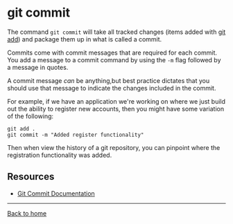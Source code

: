 # git commit

The command `git commit` will take all tracked changes (items added with [git add](./ADD.md)) and package them up in what is called a commit.

Commits come with commit messages that are required for each commit. You add a message to a commit command by using the `-m` flag followed by a message in quotes.

A commit message _can_ be anything,but best practice dictates that you should use that message to indicate the changes included in the commit.

For example, if we have an application we're working on where we just build out the ability to register new accounts, then you might have some variation of the following:

```
git add .
git commit -m "Added register functionality"
```

Then when view the history of a git repository, you can pinpoint where the registration functionality was added.

## Resources 

- [Git Commit Documentation](https://git-scm.com/docs/git-commit)

---

[Back to home](../main/README.MD)